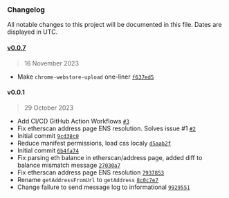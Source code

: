### Changelog

All notable changes to this project will be documented in this file. Dates are displayed in UTC.

#### [v0.0.7](https://github.com/fireblocks-labs/trustless-blockchain-data-verifier/compare/v0.0.1...v0.0.7)

> 16 November 2023

- Make `chrome-webstore-upload` one-liner [`f637ed5`](https://github.com/fireblocks-labs/trustless-blockchain-data-verifier/commit/f637ed58c2b33b0956f405cc255db80dd79614e4)

#### v0.0.1

> 29 October 2023

- Add CI/CD GitHub Action Workflows [`#3`](https://github.com/fireblocks-labs/trustless-blockchain-data-verifier/pull/3)
- Fix etherscan address page ENS resolution. Solves issue #1 [`#2`](https://github.com/fireblocks-labs/trustless-blockchain-data-verifier/pull/2)
- Initial commit [`9cd38c0`](https://github.com/fireblocks-labs/trustless-blockchain-data-verifier/commit/9cd38c0f24006a078e126f7fda4ff77e7f45642f)
- Reduce manifest permissions, load css localy [`d5aab2f`](https://github.com/fireblocks-labs/trustless-blockchain-data-verifier/commit/d5aab2fa9d08dedc36dfb4fd777469bede106bfa)
- Initial commit [`6b4fa74`](https://github.com/fireblocks-labs/trustless-blockchain-data-verifier/commit/6b4fa74edf91113e81740de929c349f5c428d0b6)
- Fix parsing eth balance in etherscan/address page, added diff to balance mismatch message [`27030a7`](https://github.com/fireblocks-labs/trustless-blockchain-data-verifier/commit/27030a7e20e52d67a434f76210f29d0456b7ad24)
- Fix etherscan address page ENS resolution [`7937853`](https://github.com/fireblocks-labs/trustless-blockchain-data-verifier/commit/7937853a93881410d5ee66d14c363644df282f9e)
- Rename `getAddressFromUrl` to `getAddress` [`8c0c7e7`](https://github.com/fireblocks-labs/trustless-blockchain-data-verifier/commit/8c0c7e7fb6713b09c5af2f519798b1cfa668ad7e)
- Change failure to send message log to informational [`9929551`](https://github.com/fireblocks-labs/trustless-blockchain-data-verifier/commit/99295519a82c951cb21adc447199fffca65cf02b)
